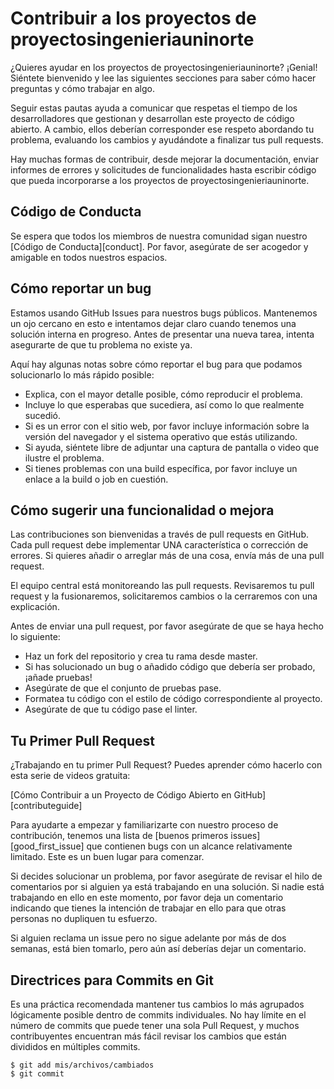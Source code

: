 # Contribuir a los proyectos de proyectosingenieriauninorte

¿Quieres ayudar en los proyectos de proyectosingenieriauninorte? ¡Genial! Siéntete bienvenido y lee las siguientes secciones para saber cómo hacer preguntas y cómo trabajar en algo.

Seguir estas pautas ayuda a comunicar que respetas el tiempo de los desarrolladores que gestionan y desarrollan este proyecto de código abierto. A cambio, ellos deberían corresponder ese respeto abordando tu problema, evaluando los cambios y ayudándote a finalizar tus pull requests.

Hay muchas formas de contribuir, desde mejorar la documentación, enviar informes de errores y solicitudes de funcionalidades hasta escribir código que pueda incorporarse a los proyectos de proyectosingenieriauninorte.

## Código de Conducta

Se espera que todos los miembros de nuestra comunidad sigan nuestro [Código de Conducta][conduct]. Por favor, asegúrate de ser acogedor y amigable en todos nuestros espacios.

## Cómo reportar un bug

Estamos usando GitHub Issues para nuestros bugs públicos. Mantenemos un ojo cercano en esto e intentamos dejar claro cuando tenemos una solución interna en progreso. Antes de presentar una nueva tarea, intenta asegurarte de que tu problema no existe ya.

Aquí hay algunas notas sobre cómo reportar el bug para que podamos solucionarlo lo más rápido posible:

* Explica, con el mayor detalle posible, cómo reproducir el problema.
* Incluye lo que esperabas que sucediera, así como lo que realmente sucedió.
* Si es un error con el sitio web, por favor incluye información sobre la versión del navegador y el sistema operativo que estás utilizando.
* Si ayuda, siéntete libre de adjuntar una captura de pantalla o video que ilustre el problema.
* Si tienes problemas con una build específica, por favor incluye un enlace a la build o job en cuestión.

## Cómo sugerir una funcionalidad o mejora

Las contribuciones son bienvenidas a través de pull requests en GitHub. Cada pull request debe implementar UNA característica o corrección de errores.
Si quieres añadir o arreglar más de una cosa, envía más de una pull request.

El equipo central está monitoreando las pull requests. Revisaremos tu pull request y la fusionaremos, solicitaremos cambios o la cerraremos con una explicación.

Antes de enviar una pull request, por favor asegúrate de que se haya hecho lo siguiente:

* Haz un fork del repositorio y crea tu rama desde master.
* Si has solucionado un bug o añadido código que debería ser probado, ¡añade pruebas!
* Asegúrate de que el conjunto de pruebas pase.
* Formatea tu código con el estilo de código correspondiente al proyecto.
* Asegúrate de que tu código pase el linter.

## Tu Primer Pull Request

¿Trabajando en tu primer Pull Request? Puedes aprender cómo hacerlo con esta serie de videos gratuita:

[Cómo Contribuir a un Proyecto de Código Abierto en GitHub][contributeguide]

Para ayudarte a empezar y familiarizarte con nuestro proceso de contribución, tenemos una lista de [buenos primeros issues][good_first_issue] que contienen bugs con un alcance relativamente limitado. Este es un buen lugar para comenzar.

Si decides solucionar un problema, por favor asegúrate de revisar el hilo de comentarios por si alguien ya está trabajando en una solución. Si nadie está trabajando en ello en este momento, por favor deja un comentario indicando que tienes la intención de trabajar en ello para que otras personas no dupliquen tu esfuerzo.

Si alguien reclama un issue pero no sigue adelante por más de dos semanas, está bien tomarlo, pero aún así deberías dejar un comentario.

## Directrices para Commits en Git

Es una práctica recomendada mantener tus cambios lo más agrupados lógicamente posible dentro de commits individuales. No hay límite en el número de commits que puede tener una sola Pull Request, y muchos contribuyentes encuentran más fácil revisar los cambios que están divididos en múltiples commits.

```text
$ git add mis/archivos/cambiados
$ git commit
